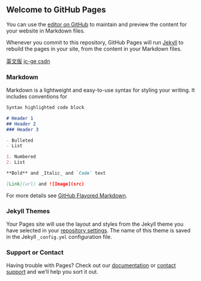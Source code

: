## Welcome to GitHub Pages

You can use the [editor on GitHub](https://github.com/JC-Ge/jc-ge.github.io/edit/master/index.md) to maintain and preview the content for your website in Markdown files.

Whenever you commit to this repository, GitHub Pages will run [Jekyll](https://jekyllrb.com/) to rebuild the pages in your site, from the content in your Markdown files.


<a href="/index-en.html">英文版</a>
<a href="https://me.csdn.net/qq_38868135?ops_request_misc=%7B%22request%5Fid%22%3A%22160307690619725222404592%22%2C%22scm%22%3A%2220140713.130064515..%22%7D&request_id=160307690619725222404592&biz_id=206&utm_medium=distribute.pc_search_result.none-task-user-null-1-114301600.nonecase&utm_term=jc-ge">jc-ge csdn</a>

### Markdown

Markdown is a lightweight and easy-to-use syntax for styling your writing. It includes conventions for

```markdown
Syntax highlighted code block

# Header 1
## Header 2
### Header 3

- Bulleted
- List

1. Numbered
2. List

**Bold** and _Italic_ and `Code` text

[Link](url) and ![Image](src)
```

For more details see [GitHub Flavored Markdown](https://guides.github.com/features/mastering-markdown/).

### Jekyll Themes

Your Pages site will use the layout and styles from the Jekyll theme you have selected in your [repository settings](https://github.com/JC-Ge/jc-ge.github.io/settings). The name of this theme is saved in the Jekyll `_config.yml` configuration file.

### Support or Contact

Having trouble with Pages? Check out our [documentation](https://help.github.com/categories/github-pages-basics/) or [contact support](https://github.com/contact) and we’ll help you sort it out.
